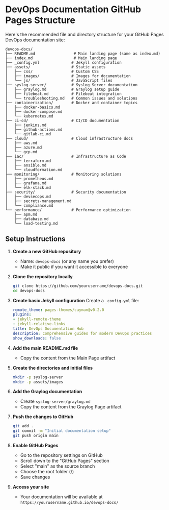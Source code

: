 # DevOps Documentation GitHub Pages Structure

Here's the recommended file and directory structure for your GitHub Pages DevOps documentation site:

```
devops-docs/
├── README.md                 # Main landing page (same as index.md)
├── index.md                  # Main landing page
├── _config.yml              # Jekyll configuration
├── assets/                  # Static assets
│   ├── css/                 # Custom CSS
│   ├── images/              # Images for documentation
│   └── js/                  # JavaScript files
├── syslog-server/           # Syslog Server documentation
│   ├── graylog.md           # Graylog setup guide
│   ├── filebeat.md          # Filebeat integration
│   └── troubleshooting.md   # Common issues and solutions
├── containerization/        # Docker and container topics
│   ├── docker-basics.md
│   ├── docker-compose.md
│   └── kubernetes.md
├── ci-cd/                   # CI/CD documentation
│   ├── jenkins.md
│   ├── github-actions.md
│   └── gitlab-ci.md
├── cloud/                   # Cloud infrastructure docs
│   ├── aws.md
│   ├── azure.md
│   └── gcp.md
├── iac/                     # Infrastructure as Code
│   ├── terraform.md
│   ├── ansible.md
│   └── cloudformation.md
├── monitoring/              # Monitoring solutions
│   ├── prometheus.md
│   ├── grafana.md
│   └── elk-stack.md
├── security/                # Security documentation
│   ├── devsecops.md
│   ├── secrets-management.md
│   └── compliance.md
└── performance/             # Performance optimization
    ├── apm.md
    ├── database.md
    └── load-testing.md
```

## Setup Instructions

1. **Create a new GitHub repository**
   - Name: `devops-docs` (or any name you prefer)
   - Make it public if you want it accessible to everyone

2. **Clone the repository locally**
   ```bash
   git clone https://github.com/yourusername/devops-docs.git
   cd devops-docs
   ```

3. **Create basic Jekyll configuration**
   Create a `_config.yml` file:
   ```yaml
   remote_theme: pages-themes/cayman@v0.2.0
   plugins:
   - jekyll-remote-theme
   - jekyll-relative-links
   title: DevOps Documentation Hub
   description: Comprehensive guides for modern DevOps practices
   show_downloads: false
   ```

4. **Add the main README.md file**
   - Copy the content from the Main Page artifact

5. **Create the directories and initial files**
   ```bash
   mkdir -p syslog-server
   mkdir -p assets/images
   ```

6. **Add the Graylog documentation**
   - Create `syslog-server/graylog.md`
   - Copy the content from the Graylog Page artifact

7. **Push the changes to GitHub**
   ```bash
   git add .
   git commit -m "Initial documentation setup"
   git push origin main
   ```

8. **Enable GitHub Pages**
   - Go to the repository settings on GitHub
   - Scroll down to the "GitHub Pages" section
   - Select "main" as the source branch
   - Choose the root folder (/)
   - Save changes

9. **Access your site**
   - Your documentation will be available at `https://yourusername.github.io/devops-docs/`
